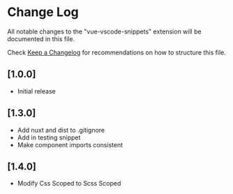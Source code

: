 # Change Log

All notable changes to the "vue-vscode-snippets" extension will be documented in this file.

Check [Keep a Changelog](http://keepachangelog.com/) for recommendations on how to structure this file.

## [1.0.0]

* Initial release

## [1.3.0]

* Add nuxt and dist to .gitignore
* Add in testing snippet
* Make component imports consistent

## [1.4.0]

* Modify Css Scoped to Scss Scoped
